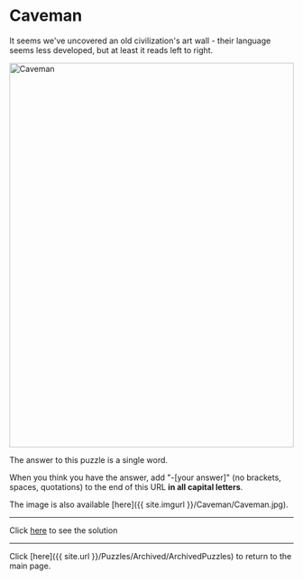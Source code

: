 # Caveman

It seems we've uncovered an old civilization's art wall - their language seems less developed, but at least it reads left to right.

<img src="{{ site.imgurl }}/Caveman/Caveman.jpg" alt="Caveman" style="width:100%;height:683px;object-fit:contain;">

The answer to this puzzle is a single word.

When you think you have the answer, add "-[your answer]" (no brackets, spaces, quotations) to the end of this URL **in all capital letters**.

The image is also available [here]({{ site.imgurl }}/Caveman/Caveman.jpg).

-----

Click [here](Caveman-TACTILE) to see the solution

-----

Click [here]({{ site.url }}/Puzzles/Archived/ArchivedPuzzles) to return to the main page.
